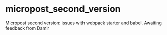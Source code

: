 # micropost_second_version
Micropost second version: issues with webpack starter and babel. Awaiting feedback from Damir 
